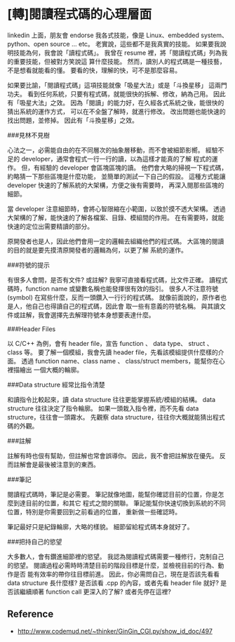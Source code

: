 # [轉]閱讀程式碼的心理層面

 linkedin 上面，朋友會 endorse 我各式技能，像是 Linux、embedded system、 python、open source ... etc。 老實說，這些都不是我真實的技能。 如果要我說明技能為何，我會說「讀程式碼」。 我曾在 resume 裡，將「閱讀程式碼」列為我的重要技能，但被對方笑說這 算什麼技能。 然而，讀別人的程式碼是一種技藝，不是想看就能看的懂。 要看的快，理解的快，可不是那麼容易。

如果要比諭，「閱讀程式碼」這項技能就像「吸星大法」或是「斗換星移」 這兩門功夫。 看到任何系統，只要有程式碼，就能很快的拆解、修改，納為己用。 因此有「吸星大法」之效。 因為「閱讀」的能力好，在久經各式系統之後，能很快的猜出系統的運作方式， 可以在不全盤了解時，就進行修改。 改出問題也能快速的找出問題，並修掉。 因此有「斗換星移」之效。

###見林不見樹

心法之一，必需能自由的在不同層次的抽象層移動，而不會被細節影嚮。 經驗不足的 developer，通常會程式一行一行的讀，以為這樣才能真的了解 程式的運作。 但，有經驗的 developer 會區塊區塊的讀。 他們會大略的掃視一下程式碼，約略猜一下那些區塊是什麼功能， 並簡單的測試一下自己的假設。 這種方式能讓 developer 快速的了解系統的大架構，方便之後有需要時， 再深入閱那些區塊的細節。

當 developer 注意細節時，會將心智限縮在小範圍，以致於摸不透大架構。 透過大架構的了解，能快速的了解各檔案、目錄、模組間的作用。 在有需要時，就能快速的定位出需要精讀的部分。

原開發者也是人，因此他們會用一定的邏輯去組織他們的程式碼。 大區塊的閱讀的目的就是要先摸清原開發者的邏輯為何，以更了解 系統的運作。

###符號的提示

有很多人會問，是否有文件? 或註解? 我寧可直接看程式碼，比文件正確。 讀程式碼時，function name 或變數名稱也能發揮很有效的指引。 很多人不注意符號 (symbol) 在寫些什麼，反而一頭鑽入一行行的程式碼。 就像前面說的，原作者也是人，他自己也得讀自己的程式碼，因此會 取一些有意義的符號名稱。 與其讀文件或註解，我會選擇先去解理符號本身想要表達什麼。

###Header Files

以 C/C++ 為例，會有 header file，宣告 function 、 data type、 struct 、 class 等。 要了解一個模組，我會先讀 header file，先看該模組提供什麼樣的介面。 透過 function name、class name 、 class/struct members，能幫你在心裡描繪出 一個大概的輪廓。

###Data structure 經常比指令清楚

和讀指令比較起來，讀 data structure 往往更能掌握系統/模組的結構。 data structure 往往決定了指令輪廓。 如果一頭栽入指令裡，而不先看 data structure，往往會一頭霧水。 先觀察 data structure，往往你大概就能猜出程式碼的外觀。

###註解

註解有時也佷有幫助，但註解也常會誤導你。 因此，我不會把註解放在優先。 反而註解會是最後被注意到的東西。

###筆記

閱讀程式碼時，筆記是必需要。 筆記就像地圖，能幫你確認目前的位置，你是怎麼到達目前的位置，和其它 程式之間的關聯。 筆記能幫你快速切換到系統的不同位置，特別是你需要回到之前看過的位置， 重新做一些確認時。

筆記最好只是紀錄輪廓，大略的樣貌。 細節留給程式碼本身就好了。

###把持自己的慾望

大多數人，會有鑽進細節裡的慾望。 我認為閱讀程式碼需要一種修行，克制自己的慾望。 閱讀過程必需時時清楚目前的階段目標是什麼，並檢視目前的行為、動作是否 能有效率的帶你往目標前進。 因此，你必需問自己，現在是否該先看看 data structure 長什麼樣? 是否該看 .cpp 的內容，或者先看 header file 就好? 是否該繼續順著 function call 更深入的了解? 或者先停在這裡? 

## Reference
- http://www.codemud.net/~thinker/GinGin_CGI.py/show_id_doc/497